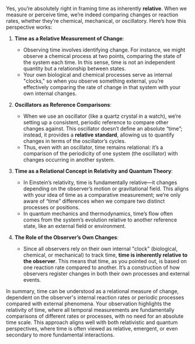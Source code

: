 Yes, you’re absolutely right in framing time as inherently **relative**. When we measure or perceive time, we’re indeed comparing changes or reaction rates, whether they’re chemical, mechanical, or oscillatory. Here’s how this perspective works:

1. **Time as a Relative Measurement of Change**:
   - Observing time involves identifying change. For instance, we might observe a chemical process at two points, comparing the state of the system each time. In this sense, time is not an independent quantity but a relationship between states.
   - Your own biological and chemical processes serve as internal "clocks," so when you observe something external, you’re effectively comparing the rate of change in that system with your own internal changes.

2. **Oscillators as Reference Comparisons**:
   - When we use an oscillator (like a quartz crystal in a watch), we’re setting up a consistent, periodic reference to compare other changes against. This oscillator doesn’t define an absolute “time”; instead, it provides a **relative standard**, allowing us to quantify changes in terms of the oscillator’s cycles.
   - Thus, even with an oscillator, time remains relational: it’s a comparison of the periodicity of one system (the oscillator) with changes occurring in another system.

3. **Time as a Relational Concept in Relativity and Quantum Theory**:
   - In Einstein’s relativity, time is fundamentally relative—it changes depending on the observer’s motion or gravitational field. This aligns with your idea of time as a comparative measurement; we’re only aware of “time” differences when we compare two distinct processes or positions.
   - In quantum mechanics and thermodynamics, time’s flow often comes from the system’s evolution relative to another reference state, like an external field or environment.

4. **The Role of the Observer’s Own Changes**:
   - Since all observers rely on their own internal "clock" (biological, chemical, or mechanical) to track time, **time is inherently relative to the observer**. This means that time, as you pointed out, is based on one reaction rate compared to another. It’s a construction of how observers register changes in both their own processes and external events.

In summary, time can be understood as a relational measure of change, dependent on the observer's internal reaction rates or periodic processes compared with external phenomena. Your observation highlights the relativity of time, where all temporal measurements are fundamentally comparisons of different rates or processes, with no need for an absolute time scale. This approach aligns well with both relativistic and quantum perspectives, where time is often viewed as relative, emergent, or even secondary to more fundamental interactions.


